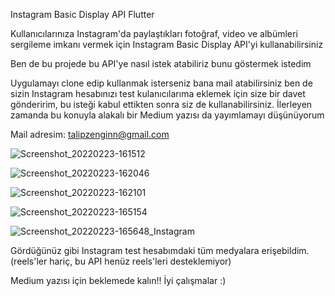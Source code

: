 Instagram Basic Display API Flutter

Kullanıcılarınıza Instagram'da paylaştıkları fotoğraf, video ve albümleri sergileme imkanı vermek için Instagram Basic Display API'yi kullanabilirsiniz

Ben de bu projede bu API'ye nasıl istek atabiliriz bunu göstermek istedim

Uygulamayı clone edip kullanmak isterseniz bana mail atabilirsiniz ben de sizin Instagram hesabınızı test kulanıcılarıma eklemek için size bir davet gönderirim, bu isteği kabul ettikten sonra siz de kullanabilirsiniz. İlerleyen zamanda bu konuyla alakalı bir Medium yazısı da yayımlamayı düşünüyorum

Mail adresim: talipzenginn@gmail.com

![Screenshot_20220223-161512](https://user-images.githubusercontent.com/65001246/155331684-30235a45-8f25-43c6-b5c7-08cecca6f32b.jpg)

![Screenshot_20220223-162046](https://user-images.githubusercontent.com/65001246/155331731-d3bb69f5-cc60-4b84-ba5d-d6c79556d0eb.jpg)

![Screenshot_20220223-162101](https://user-images.githubusercontent.com/65001246/155331753-aafe53c1-bbe9-477f-84e4-9a82417b21db.jpg)

![Screenshot_20220223-165154](https://user-images.githubusercontent.com/65001246/155333717-f1c5c27f-89c3-4282-8e57-c00eb6bf8341.jpg)

![Screenshot_20220223-165648_Instagram](https://user-images.githubusercontent.com/65001246/155333735-3c4e74c1-b9aa-42e5-b397-3f1e3e34374d.jpg)

Gördüğünüz gibi Instagram test hesabımdaki tüm medyalara erişebildim. (reels'ler hariç, bu API henüz reels'leri desteklemiyor)

Medium yazısı için beklemede kalın!! İyi çalışmalar :)
